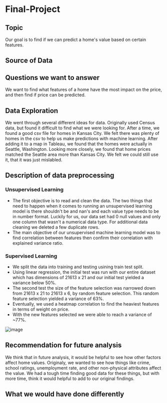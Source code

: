 # Final-Project

## Topic
Our goal is to find if we can predict a home's value based on certain features.

## Source of Data

## Questions we want to answer
We want to find what features of a home have the most impact on the price, and then find if price can be predicted.

## Data Exploration
We went through several different ideas for data. Originally used Census data, but found it difficult to find what we were looking for. After a time, we found a good csv file for homes in Kansas City. We felt there was plenty of homes in the csv to help us make predictions with machine learning. After adding it to a map in Tableau, we found that the homes were actually in Seattle, Washington. Looking more closely, we found that home prices matched the Seattle area more than Kansas City. We felt we could still use it, that it was just mislabled.

## Description of data preprocessing

### Unsupervised Learning
- The first objective is to read and clean the data. The two things that need to happen when it comes to running an unsupervised learning model is there shouldn't be and nan's and each value type needs to be in number format. Luckily for us, our data set had 0 null values and only one column that wasn't a numerical data type. For additional data cleaning we deleted a few duplicate rows.
- The main objective of our unsupervised machine learning model was to find correlation between features then confirm their correlation with explained variance ratio.

### Supervised Learning
- We split the data into training and testing usining train test split.
- Using linear regression, the initial test was run with our entire dataset which has dimensions of 21613 x 21 and our initial test yielded a variance below 50%.
- The second test the size of the feature selection was narrowed down from 21613 x 21 to 21613 x 6, by random feature selection. This random feature selection yielded a variance of 63%.
- Eventually, we used a heatmap correlation to find the heaviest features in terms of weight on price. 
- With the new features selected we were able to reach a variance of ~77%.

![image](https://user-images.githubusercontent.com/106006911/199365939-a1381b82-55ef-4996-bdfe-fff1131abcfb.png)


## Recommendation for future analysis
We think that in future analysis, it would be helpful to see how other factors affect home values. Originaly, we wanted to see how things like crime, school ratings, unemployment rate, and other non-physical attributes affect the value. We had a tough time finding good data for these things, but with more time, think it would helpful to add to our original findings.

## What we would have done differently
